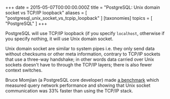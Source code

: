 +++
date = 2015-05-07T00:00:00.000Z
title = "PostgreSQL: Unix domain socket vs TCP/IP loopback"
aliases = [
  "postgresql_unix_socket_vs_tcpip_loopback"
]
[taxonomies]
topics = [ "PostgreSQL" ]
+++

PostgreSQL will use TCP/IP loopback (if you specify `localhost`, otherwise
if you specify nothing, it will use Unix domain socket.

Unix domain socket are similar to system pipes i.e. they only send data
without checksums or other meta information, contrary to TCP/IP sockets
that use a three-way handshake; in other words data carried over Unix
sockets doesn't have to through the TCP/IP layers; there is also fewer
context switches.

Bruce Momjian (a PostgreSQL core developer) made [a benchmark][1] which
measured query network performance and showing that Unix socket
communication was 33% faster than using the TCP/IP stack.

[1]: http://momjian.us/main/blogs/pgblog/2012.html#June_6_2012
